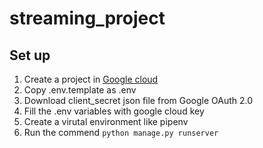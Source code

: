 # streaming_project
## Set up ##
1. Create a project in [Google cloud](https://console.cloud.google.com/apis/credentials?hl=zh-tw&project=streaming-project-406623)
2. Copy .env.template as .env
3. Download client_secret json file from Google OAuth 2.0
4. Fill the .env variables with google cloud key
5. Create a virutal environment like pipenv
6. Run the commend `python manage.py runserver`